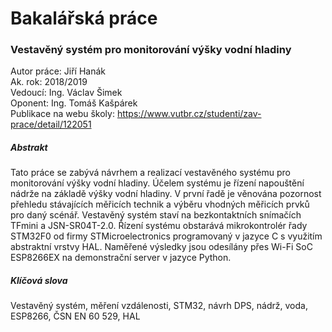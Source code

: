 # Bakalářská práce
### Vestavěný systém pro monitorování výšky vodní hladiny


Autor práce: Jiří Hanák\
Ak. rok: 2018/2019\
Vedoucí: Ing. Václav Šimek\
Oponent: Ing. Tomáš Kašpárek\
Publikace na webu školy: https://www.vutbr.cz/studenti/zav-prace/detail/122051


##### Abstrakt 
Tato práce se zabývá návrhem a realizací vestavěného systému pro monitorování výšky vodní hladiny. Účelem systému je řízení napouštění nádrže na základě výšky vodní hladiny. V první řadě je věnována pozornost přehledu stávajících měřicích technik a výběru vhodných měřicích prvků pro daný scénář. Vestavěný systém staví na bezkontaktních snímačích TFmini a JSN-SR04T-2.0. Řízení systému obstarává mikrokontrolér řady STM32F0 od firmy STMicroelectronics programovaný v jazyce C s využitím abstraktní vrstvy HAL. Naměřené výsledky jsou odesílány přes Wi-Fi SoC ESP8266EX na demonstrační server v jazyce Python.

##### Klíčová slova
Vestavěný systém, měření vzdálenosti, STM32, návrh DPS, nádrž, voda, ESP8266, ČSN EN 60 529, HAL
